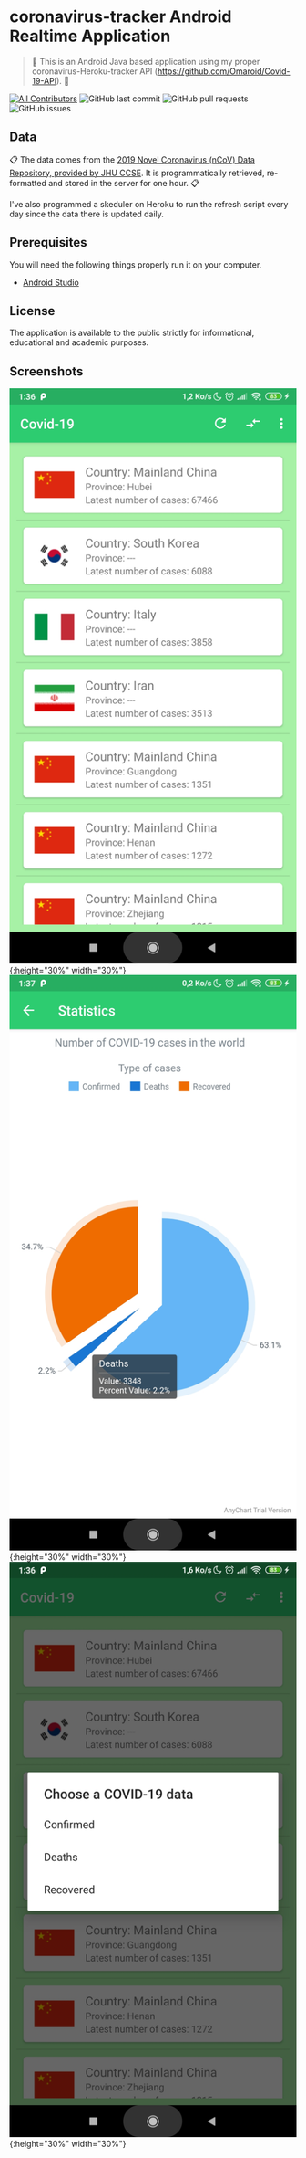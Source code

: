 # coronavirus-tracker Android Realtime Application

> 🦠 This is an Android Java based application using my proper coronavirus-Heroku-tracker API (https://github.com/Omaroid/Covid-19-API). 🦠

[![All Contributors](https://img.shields.io/badge/all_contributors-1-orange.svg?style=flat-square)](#contributors-)
![GitHub last commit](https://img.shields.io/github/last-commit/Omaroid/Covid-19-Android)
![GitHub pull requests](https://img.shields.io/github/issues-pr/Omaroid/Covid-19-Android)
![GitHub issues](https://img.shields.io/github/issues/Omaroid/Covid-19-Android)

## Data

📋 The data comes from the [2019 Novel Coronavirus (nCoV) Data Repository, provided
by JHU CCSE](https://github.com/CSSEGISandData/2019-nCoV). It is
programmatically retrieved, re-formatted and stored in the server for one hour. 📋

I've also programmed a skeduler on Heroku to run the refresh script every day since the data there is updated daily.

## Prerequisites

You will need the following things properly run it on your computer.

* [Android Studio](https://developer.android.com/studio#downloads)

## License

The application is available to the public strictly for informational, educational and academic purposes.

## Screenshots

![](./Scsht1.jpg){:height="30%" width="30%"} ![](./Scsht2.jpg){:height="30%" width="30%"} ![](./Scsht3.jpg){:height="30%" width="30%"}
